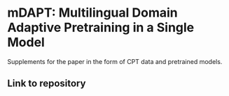 # mDAPT: Multilingual Domain Adaptive Pretraining in a Single Model

Supplements for the paper in the form of CPT data and pretrained models.

## Link to repository
